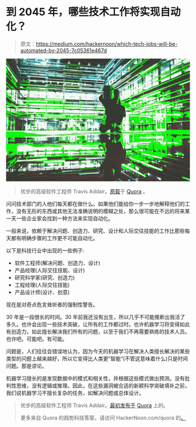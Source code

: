 # 到 2045 年，哪些技术工作将实现自动化？

> 原文：<https://medium.com/hackernoon/which-tech-jobs-will-be-automated-by-2045-7c05361e467d>

![](img/92cb5fe1e1067177a00557b01a4cbc00.png)

> 优步的高级软件工程师 Travis Addair。[原载](https://www.quora.com/Which-tech-jobs-are-safe-from-automation-until-at-least-2045/answer/Travis-Addair)于 [Quora](http://quora.com) 。

问问技术部门的人他们每天都在做什么。如果他们能给你一步一步地解释他们的工作，没有无形的东西或其他无法准确说明的模糊之处，那么很可能在不远的将来某一天一些企业家会找到一种方法来实现自动化。

一般来说，依赖于解决问题、创造力、研究、设计和人际交往技能的工作比那些每天都有明确步骤的工作更不可能自动化。

以下是科技行业中出现的一些例子:

*   软件工程师(解决问题、创造力、设计)
*   产品经理(人际交往技能、设计)
*   研究科学家(研究、创造力)
*   工程经理(人际交往技能)
*   产品设计师(设计、创意)

现在是对奇点危言耸听者的强制性警告。

30 年是一段很长的时间。30 年前我还没有出生，所以几乎不可能推断出我活了多久。也许会出现一些技术突破，让所有的工作都过时。也许机器学习将变得如此有创造力，如此擅长解决我们所有的问题，以至于我们不再需要熟练的技术人员。也许吧。可能吧。有可能。

问题是，人们往往会错误地认为，因为今天的机器学习在解决人类擅长解决的某些类型的问题上越来越好，所以它变得比人类更“智能”(不管这意味着什么)只是时间问题。那是谬论。

机器学习擅长的是发现数据中的模式和相关性，并根据这些模式做出预测。没有批判性思维，没有逻辑或推理。因此，在这些漏洞被合适的新颖科学突破填补之前，我们说机器学习不擅长复杂的任务，如解决问题或总体设计。

> 优步的高级软件工程师 Travis Addair。[最初发布于](https://www.quora.com/Which-tech-jobs-are-safe-from-automation-until-at-least-2045/answer/Travis-Addair) [Quora](http://quora.com) 上的。
> 
> 更多来自 Quora 的趋势科技答案，请访问 HackerNoon.com/quora 的[。](https://hackernoon.com/quora/home)